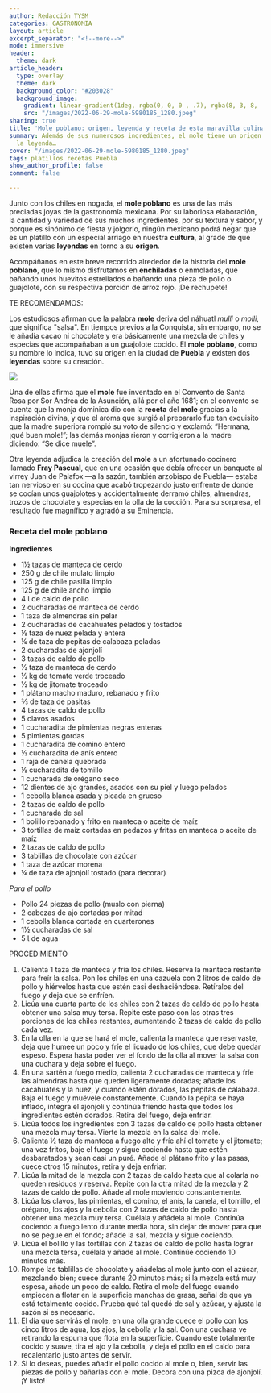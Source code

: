 ```yaml
---
author: Redacción TYSM
categories: GASTRONOMIA
layout: article
excerpt_separator: "<!--more-->"
mode: immersive
header:
  theme: dark
article_header:
  type: overlay
  theme: dark
  background_color: "#203028"
  background_image:
    gradient: linear-gradient(1deg, rgba(0, 0, 0 , .7), rgba(8, 3, 8, .9))
    src: "/images/2022-06-29-mole-5980185_1280.jpeg"
sharing: true
title: 'Mole poblano: origen, leyenda y receta de esta maravilla culinaria'
summary: Además de sus numerosos ingredientes, el mole tiene un origen anclado en
  la leyenda…
cover: "/images/2022-06-29-mole-5980185_1280.jpeg"
tags: platillos recetas Puebla
show_author_profile: false
comment: false

---
```

Junto con los chiles en nogada, el **mole poblano** es una de las más preciadas joyas de la gastronomía mexicana. Por su laboriosa elaboración, la cantidad y variedad de sus muchos ingredientes, por su textura y sabor, y porque es sinónimo de fiesta y jolgorio, ningún mexicano podrá negar que es un platillo con un especial arriago en nuestra **cultura**, al grade de que existen varias **leyendas** en torno a su **origen**.

Acompáñanos en este breve recorrido alrededor de la historia del **mole poblano**, que lo mismo disfrutamos en **enchiladas** o enmoladas, que bañando unos huevitos estrellados o bañando una pieza de pollo o guajolote, con su respectiva porción de arroz rojo. ¡De rechupete!

TE RECOMENDAMOS:

Los estudiosos afirman que la palabra **mole** deriva del náhuatl _mulli_ o _molli_, que significa "salsa". En tiempos previos a la Conquista, sin embargo, no se le añadía cacao ni chocolate y era básicamente una mezcla de chiles y especias que acompañaban a un guajolote cocido. El **mole poblano**, como su nombre lo indica, tuvo su origen en la ciudad de **Puebla** y existen dos **leyendas** sobre su creación.

![](https://upload.wikimedia.org/wikipedia/commons/thumb/e/e0/Comidas_de_m%C3%A9xico_02.jpg/768px-Comidas_de_m%C3%A9xico_02.jpg)

Una de ellas afirma que el **mole** fue inventado en el Convento de Santa Rosa por Sor Andrea de la Asunción, allá por el año 1681; en el convento se cuenta que la monja dominica dio con la **receta** del **mole** gracias a la inspiración divina, y que el aroma que surgió al prepararlo fue tan exquisito que la madre superiora rompió su voto de silencio y exclamó: “Hermana, ¡qué buen mole!”; las demás monjas rieron y corrigieron a la madre diciendo: “Se dice muele”.

Otra leyenda adjudica la creación del **mole** a un afortunado cocinero llamado **Fray Pascual**, que en una ocasión que debía ofrecer un banquete al virrey Juan de Palafox —a la sazón, también arzobispo de Puebla— estaba tan nervioso en su cocina que acabó tropezando justo enfrente de donde se cocían unos guajolotes y accidentalmente derramó chiles, almendras, trozos de chocolate y especias en la olla de la cocción. Para su sorpresa, el resultado fue magnífico y agradó a su Eminencia.

### Receta del mole poblano

**Ingredientes**

* 1½ tazas de manteca de cerdo
* 250 g de chile mulato limpio
* 125 g de chile pasilla limpio
* 125 g de chile ancho limpio
* 4 Ɩ de caldo de pollo
* 2 cucharadas de manteca de cerdo 
* 1 taza de almendras sin pelar
* 2 cucharadas de cacahuates pelados y tostados
* ½ taza de nuez pelada y entera
* ¼ de taza de pepitas de calabaza peladas
* 2 cucharadas de ajonjolí
* 3 tazas de caldo de pollo
* ½ taza de manteca de cerdo
* ½ kg de tomate verde troceado
* ½ kg de jitomate troceado
* 1 plátano macho maduro, rebanado y frito
* ⅔ de taza de pasitas
* 4 tazas de caldo de pollo
* 5 clavos asados
* 1 cucharadita de pimientas negras enteras
* 5 pimientas gordas
* 1 cucharadita de comino entero
* ½ cucharadita de anís entero
* 1 raja de canela quebrada 
* ½ cucharadita de tomillo 
* 1 cucharada de orégano seco
* 12 dientes de ajo grandes, asados con su piel y luego pelados 
* 1 cebolla blanca asada y picada en grueso 
* 2 tazas de caldo de pollo 
* 1 cucharada de sal 
* 1 bolillo rebanado y frito en manteca o aceite de maíz 
* 3 tortillas de maíz cortadas en pedazos y fritas en manteca o aceite de maíz 
* 2 tazas de caldo de pollo 
* 3 tablillas de chocolate con azúcar
* 1 taza de azúcar morena
* ¼ de taza de ajonjolí tostado (para decorar)

_Para el pollo_

* Pollo 24 piezas de pollo (muslo con pierna)
* 2 cabezas de ajo cortadas por mitad
* 1 cebolla blanca cortada en cuarterones
* 1½ cucharadas de sal
* 5 Ɩ de agua

PROCEDIMIENTO

 1. Calienta 1 taza de manteca y fría los chiles. Reserva la manteca restante para freír la salsa. Pon los chiles en una cazuela con 2 litros de caldo de pollo y hiérvelos hasta que  estén casi deshaciéndose. Retíralos del fuego y deja que se enfríen. 
 2. Licúa una cuarta parte de los chiles con 2 tazas de caldo de pollo hasta obtener una salsa muy tersa. Repite este paso con las otras tres porciones de los chiles restantes, aumentando 2 tazas de caldo de pollo cada vez. 
 3. En la olla en la que se hará el mole, calienta la manteca que reservaste, deja que humee un poco y fríe el licuado de los chiles, que debe quedar espeso. Espera hasta poder ver el fondo de la olla al mover la salsa con una cuchara y deja sobre el fuego.
 4. En una sartén a fuego medio, calienta 2 cucharadas de manteca y fríe las almendras hasta que queden ligeramente doradas; añade los cacahuates y la nuez, y cuando estén dorados, las pepitas de calabaza. Baja el fuego y muévele constantemente. Cuando la pepita se haya inflado, integra el ajonjolí y continúa friendo hasta que todos los ingredientes estén dorados. Retira del fuego, deja enfriar. 
 5. Licúa todos los ingredientes con 3 tazas de caldo de pollo hasta obtener una mezcla muy tersa. Vierte la mezcla en la salsa del mole. 
 6. Calienta ½ taza de manteca a fuego alto y fríe ahí el tomate y el jitomate; una vez fritos, baje el fuego y sigue cociendo hasta que estén desbaratados y sean casi un puré. Añade el plátano frito y las pasas, cuece otros 15 minutos, retira y deja enfriar. 
 7. Licúa la mitad de la mezcla con 2 tazas de caldo hasta que al colarla no queden residuos y reserva. Repite con la otra mitad de la mezcla y 2 tazas de caldo de pollo. Añade al mole moviendo constantemente. 
 8. Licúa los clavos, las pimientas, el comino, el anís, la canela, el tomillo, el orégano, los ajos y la cebolla con 2 tazas de caldo de pollo hasta obtener una mezcla muy tersa. Cuélala y añádela al mole. Continúa cociendo a fuego lento durante media hora, sin dejar de mover para que no se pegue en el fondo; añade la sal, mezcla y sigue cociendo. 
 9. Licúa el bolillo y las tortillas con 2 tazas de caldo de pollo hasta lograr una mezcla tersa, cuélala y añade al mole. Continúe cociendo 10 minutos más. 
10. Rompe las tablillas de chocolate y añádelas al mole junto con el azúcar, mezclando bien; cuece durante 20 minutos más; si la mezcla está muy espesa, añade un poco de caldo. Retira el mole del fuego cuando empiecen a flotar en la superficie manchas de grasa, señal de que ya está totalmente cocido. Prueba qué tal quedó de sal y azúcar, y ajusta la sazón si es necesario. 
11. El día que servirás el mole, en una olla grande cuece el pollo con los cinco litros de agua, los ajos, la cebolla y la sal. Con una cuchara ve retirando la espuma que flota en la superficie. Cuando esté totalmente cocido y suave, tira el ajo y la cebolla, y deja el pollo en el caldo para recalentarlo justo antes de servir. 
12. Si lo deseas, puedes añadir el pollo cocido al mole o, bien, servir las piezas de pollo y bañarlas con el mole. Decora con una pizca de ajonjolí. ¡Y listo!